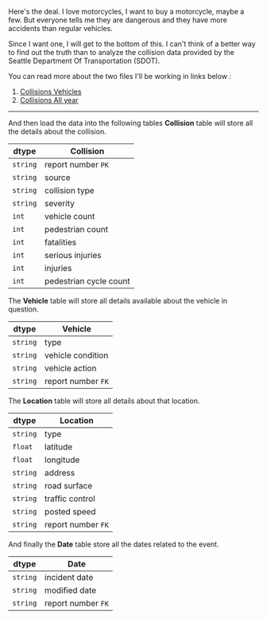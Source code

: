 Here's the deal. I love motorcycles, I want to buy a motorcycle, maybe a few. But everyone tells me they are dangerous and they have more accidents than regular vehicles.

Since I want one, I will get to the bottom of this. I can't think of a better way to find out the truth than to analyze the collision data provided by the Seattle Department Of Transportation (SDOT).

You can read more about the two files I'll be working in links below :
1. [Collisions Vehicles](https://data-seattlecitygis.opendata.arcgis.com/datasets/SeattleCityGIS::sdot-collisions-vehicles/about)
2. [Collisions All year](https://data-seattlecitygis.opendata.arcgis.com/datasets/SeattleCityGIS::sdot-collisions-all-years-2/about)
***


And then load the data into the following tables
**Collision** table will store all the details about the collision.

dtype | Collision |
--- | --- |
`string` |report number `PK` |
`string` |source |
`string` |collision type |
`string` |severity |
`int` |vehicle count |
`int` |pedestrian count |
`int` |fatalities |
`int` |serious injuries |
`int` |injuries |
`int` |pedestrian cycle count |

The **Vehicle** table will store all details available about the vehicle in question.

dtype | Vehicle |
--- | --- |
`string` |type |
`string` |vehicle condition |
`string` |vehicle action |
`string` |report number `FK` |


The **Location** table will store all details about that location.

dtype | Location |
--- | --- |
`string` |type |
`float` |latitude |
`float` |longitude |
`string` |address |
`string` |road surface |
`string` |traffic control |
`string` |posted speed |
`string` |report number `FK` |


And finally the **Date** table store all the dates related to the event.

dtype | Date |
--- | --- |
`string` |incident date |
`string` |modified date |
`string` |report number `FK` |

